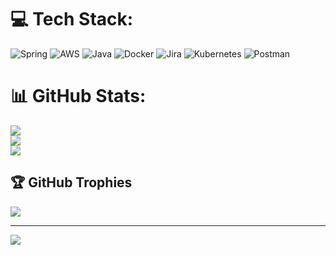 
# 💻 Tech Stack:
![Spring](https://img.shields.io/badge/spring-%236DB33F.svg?style=for-the-badge&logo=spring&logoColor=white) ![AWS](https://img.shields.io/badge/AWS-%23FF9900.svg?style=for-the-badge&logo=amazon-aws&logoColor=white) ![Java](https://img.shields.io/badge/java-%23ED8B00.svg?style=for-the-badge&logo=java&logoColor=white) ![Docker](https://img.shields.io/badge/docker-%230db7ed.svg?style=for-the-badge&logo=docker&logoColor=white) ![Jira](https://img.shields.io/badge/jira-%230A0FFF.svg?style=for-the-badge&logo=jira&logoColor=white) ![Kubernetes](https://img.shields.io/badge/kubernetes-%23326ce5.svg?style=for-the-badge&logo=kubernetes&logoColor=white) ![Postman](https://img.shields.io/badge/Postman-FF6C37?style=for-the-badge&logo=postman&logoColor=white)
# 📊 GitHub Stats:
![](https://github-readme-stats.vercel.app/api?username=omerfyildirim&theme=dark&hide_border=false&include_all_commits=false&count_private=false)<br/>
![](https://github-readme-streak-stats.herokuapp.com/?user=omerfyildirim&theme=dark&hide_border=false)<br/>
![](https://github-readme-stats.vercel.app/api/top-langs/?username=omerfyildirim&theme=dark&hide_border=false&include_all_commits=false&count_private=false&layout=compact)

## 🏆 GitHub Trophies
![](https://github-profile-trophy.vercel.app/?username=omerfyildirim&theme=radical&no-frame=false&no-bg=true&margin-w=4)

---
[![](https://visitcount.itsvg.in/api?id=omerfyildirim&icon=0&color=0)](https://visitcount.itsvg.in)

<!-- Proudly created with GPRM ( https://gprm.itsvg.in ) -->
